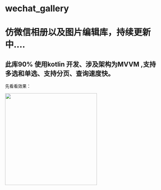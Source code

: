 # wechat_gallery

# 仿微信相册以及图片编辑库，持续更新中....

## 此库90% 使用kotlin 开发、涉及架构为MVVM ,支持多选和单选、支持分页、查询速度快。

先看看效果：

<img src="https://user-images.githubusercontent.com/70507884/198526195-66df678b-aa7c-4f5d-b7c3-d7718aea6487.gif" width = "300"/>

